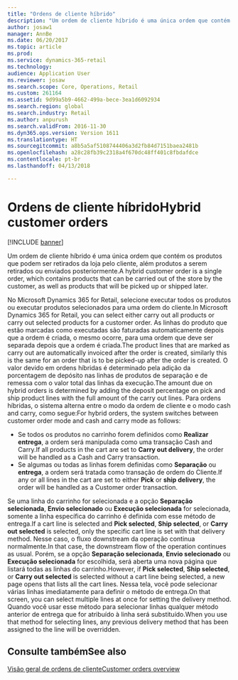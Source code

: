 ```yaml
---
title: "Ordens de cliente híbrido"
description: "Um ordem de cliente híbrido é uma única ordem que contém os produtos que podem ser retirados da loja pelo cliente, além produtos a serem retirados ou enviados posteriormente."
author: josaw1
manager: AnnBe
ms.date: 06/20/2017
ms.topic: article
ms.prod: 
ms.service: dynamics-365-retail
ms.technology: 
audience: Application User
ms.reviewer: josaw
ms.search.scope: Core, Operations, Retail
ms.custom: 261164
ms.assetid: 9d99a5b9-4662-499a-bece-3ea1d6092934
ms.search.region: global
ms.search.industry: Retail
ms.author: anpurush
ms.search.validFrom: 2016-11-30
ms.dyn365.ops.version: Version 1611
ms.translationtype: HT
ms.sourcegitcommit: a8b5a5af5108744406a3d2fb84d7151baea2481b
ms.openlocfilehash: a28c28fb39c2318a4f670dc48ff401c8fbdafdce
ms.contentlocale: pt-br
ms.lasthandoff: 04/13/2018

---
```


# <a name="hybrid-customer-orders"></a><span data-ttu-id="3fc88-103">Ordens de cliente híbrido</span><span class="sxs-lookup"><span data-stu-id="3fc88-103">Hybrid customer orders</span></span>

[!INCLUDE [banner](includes/banner.md)]

<span data-ttu-id="3fc88-104">Um ordem de cliente híbrido é uma única ordem que contém os produtos que podem ser retirados da loja pelo cliente, além produtos a serem retirados ou enviados posteriormente.</span><span class="sxs-lookup"><span data-stu-id="3fc88-104">A hybrid customer order is a single order, which contains products that can be carried out of the store by the customer, as well as products that will be picked up or shipped later.</span></span>

<span data-ttu-id="3fc88-105">No Microsoft Dynamics 365 for Retail, selecione executar todos os produtos ou executar produtos selecionados para uma ordem do cliente.</span><span class="sxs-lookup"><span data-stu-id="3fc88-105">In Microsoft Dynamics 365 for Retail, you can select either carry out all products or carry out selected products for a customer order.</span></span> <span data-ttu-id="3fc88-106">As linhas do produto que estão marcadas como executadas são faturadas automaticamente depois que a ordem é criada, o mesmo ocorre, para uma ordem que deve ser separada depois que a ordem é criada.</span><span class="sxs-lookup"><span data-stu-id="3fc88-106">The product lines that are marked as carry out are automatically invoiced after the order is created, similarly this is the same for an order that is to be picked-up after the order is created.</span></span> <span data-ttu-id="3fc88-107">O valor devido em ordens híbridas é determinado pela adição da porcentagem de depósito nas linhas de produtos de separação e de remessa com o valor total das linhas da execução.</span><span class="sxs-lookup"><span data-stu-id="3fc88-107">The amount due on hybrid orders is determined by adding the deposit percentage on pick and ship product lines with the full amount of the carry out lines.</span></span> <span data-ttu-id="3fc88-108">Para ordens híbridas, o sistema alterna entre o modo da ordem de cliente e o modo cash and carry, como segue:</span><span class="sxs-lookup"><span data-stu-id="3fc88-108">For hybrid orders, the system switches between customer order mode and cash and carry mode as follows:</span></span>

-   <span data-ttu-id="3fc88-109">Se todos os produtos no carrinho forem definidos como **Realizar entrega**, a ordem será manipulada como uma transação Cash and Carry.</span><span class="sxs-lookup"><span data-stu-id="3fc88-109">If all products in the cart are set to **Carry out delivery**, the order will be handled as a Cash and Carry transaction.</span></span>
-   <span data-ttu-id="3fc88-110">Se algumas ou todas as linhas forem definidas como **Separação** ou **entrega**, a ordem será tratada como transação de ordem do Cliente.</span><span class="sxs-lookup"><span data-stu-id="3fc88-110">If any or all lines in the cart are set to either **Pick** or **ship delivery**, the order will be handled as a Customer order transaction.</span></span>

<span data-ttu-id="3fc88-111">Se uma linha do carrinho for selecionada e a opção **Separação selecionada**, **Envio selecionado** ou **Execução selecionada** for selecionada, somente a linha específica do carrinho é definida com esse método de entrega.</span><span class="sxs-lookup"><span data-stu-id="3fc88-111">If a cart line is selected and **Pick selected**, **Ship selected**, or **Carry out selected** is selected, only the specific cart line is set with that delivery method.</span></span> <span data-ttu-id="3fc88-112">Nesse caso, o fluxo downstream da operação continua normalmente.</span><span class="sxs-lookup"><span data-stu-id="3fc88-112">In that case, the downstream flow of the operation continues as usual.</span></span> <span data-ttu-id="3fc88-113">Porém, se a opção **Separação selecionada**, **Envio selecionado** ou **Execução selecionada** for escolhida, será aberta uma nova página que listará todas as linhas do carrinho.</span><span class="sxs-lookup"><span data-stu-id="3fc88-113">However, if **Pick selected**, **Ship selected**, or **Carry out selected** is selected without a cart line being selected, a new page opens that lists all the cart lines.</span></span> <span data-ttu-id="3fc88-114">Nessa tela, você pode selecionar várias linhas imediatamente para definir o método de entrega.</span><span class="sxs-lookup"><span data-stu-id="3fc88-114">On that screen, you can select multiple lines at once for setting the delivery method.</span></span> <span data-ttu-id="3fc88-115">Quando você usar esse método para selecionar linhas qualquer método anterior de entrega que for atribuído à linha será substituído.</span><span class="sxs-lookup"><span data-stu-id="3fc88-115">When you use that method for selecting lines, any previous delivery method that has been assigned to the line will be overridden.</span></span>

<a name="see-also"></a><span data-ttu-id="3fc88-116">Consulte também</span><span class="sxs-lookup"><span data-stu-id="3fc88-116">See also</span></span>
--------

[<span data-ttu-id="3fc88-117">Visão geral de ordens de cliente</span><span class="sxs-lookup"><span data-stu-id="3fc88-117">Customer orders overview</span></span>](customer-orders-overview.md)




